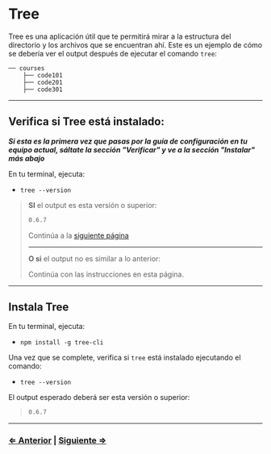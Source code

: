 ﻿# Tree

Tree es una aplicación útil que te permitirá mirar a la estructura del directorio y los archivos que se encuentran ahí. Este es un ejemplo de cómo se debería ver el output después de ejecutar el comando `tree`:

```text
── courses
    ├── code101
    ├── code201
    ├── code301
```

---

## Verifica si Tree está instalado:

**_Si esta es la primera vez que pasas por la guía de configuración en tu equipo actual, sáltate la sección "Verificar" y ve a la sección "Instalar" más abajo_**

En tu terminal, ejecuta:

- `tree --version`

> **SI** el output es esta versión o superior:
>
> ```bash
> 0.6.7
> ```
>
> Continúa a la [siguiente página](./7-eslint.md)
>
> ---
> **O si** el output no es similar a lo anterior:
>
> Continúa con las instrucciones en esta página.

---

## Instala Tree

En tu terminal, ejecuta:

- `npm install -g tree-cli`

Una vez que se complete, verifica si `tree` está instalado ejecutando el comando:

- `tree --version`

El output esperado deberá ser esta versión o superior:

> ```bash
> 0.6.7
> ```

---

### [⇐ Anterior](./4-node.md) | [Siguiente ⇒](./6-eslint.md)
